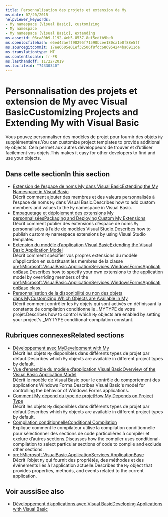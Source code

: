 ```yaml
---
title: Personnalisation des projets et extension de My
ms.date: 07/20/2015
helpviewer_keywords:
- My namespace [Visual Basic], customizing
- My namespace
- My namespace [Visual Basic], extending
ms.assetid: 06ca80b9-1192-4eb5-8537-8ef5edfb9be0
ms.openlocfilehash: e6ed43aeff90295f71590bcee180ca1e0f88e5ff
ms.sourcegitcommit: 17ee6605e01ef32506f8fdc686954244ba6911de
ms.translationtype: MT
ms.contentlocale: fr-FR
ms.lasthandoff: 11/22/2019
ms.locfileid: "74330340"
---
```

# <a name="customizing-projects-and-extending-my-with-visual-basic"></a><span data-ttu-id="b991b-102">Personnalisation des projets et extension de My avec Visual Basic</span><span class="sxs-lookup"><span data-stu-id="b991b-102">Customizing Projects and Extending My with Visual Basic</span></span>

<span data-ttu-id="b991b-103">Vous pouvez personnaliser des modèles de projet pour fournir des objets `My` supplémentaires.</span><span class="sxs-lookup"><span data-stu-id="b991b-103">You can customize project templates to provide additional `My` objects.</span></span> <span data-ttu-id="b991b-104">Cela permet aux autres développeurs de trouver et d’utiliser facilement vos objets.</span><span class="sxs-lookup"><span data-stu-id="b991b-104">This makes it easy for other developers to find and use your objects.</span></span>

## <a name="in-this-section"></a><span data-ttu-id="b991b-105">Dans cette section</span><span class="sxs-lookup"><span data-stu-id="b991b-105">In this section</span></span>

- [<span data-ttu-id="b991b-106">Extension de l’espace de noms My dans Visual Basic</span><span class="sxs-lookup"><span data-stu-id="b991b-106">Extending the My Namespace in Visual Basic</span></span>](extending-the-my-namespace.md)  
 <span data-ttu-id="b991b-107">Décrit comment ajouter des membres et des valeurs personnalisés à l’espace de noms `My` dans Visual Basic.</span><span class="sxs-lookup"><span data-stu-id="b991b-107">Describes how to add custom members and values to the `My` namespace in Visual Basic.</span></span>
- [<span data-ttu-id="b991b-108">Empaquetage et déploiement des extensions My personnalisées</span><span class="sxs-lookup"><span data-stu-id="b991b-108">Packaging and Deploying Custom My Extensions</span></span>](packaging-and-deploying-custom-my-extensions.md)  
 <span data-ttu-id="b991b-109">Décrit comment publier des extensions d’espace de noms `My` personnalisées à l’aide de modèles Visual Studio.</span><span class="sxs-lookup"><span data-stu-id="b991b-109">Describes how to publish custom `My` namespace extensions by using Visual Studio templates.</span></span>
- [<span data-ttu-id="b991b-110">Extension du modèle d’application Visual Basic</span><span class="sxs-lookup"><span data-stu-id="b991b-110">Extending the Visual Basic Application Model</span></span>](extending-the-visual-basic-application-model.md)  
 <span data-ttu-id="b991b-111">Décrit comment spécifier vos propres extensions du modèle d’application en substituant les membres de la classe <xref:Microsoft.VisualBasic.ApplicationServices.WindowsFormsApplicationBase>.</span><span class="sxs-lookup"><span data-stu-id="b991b-111">Describes how to specify your own extensions to the application model by overriding members of the <xref:Microsoft.VisualBasic.ApplicationServices.WindowsFormsApplicationBase> class.</span></span>
- [<span data-ttu-id="b991b-112">Personnalisation de la disponibilité ou non des objets dans My</span><span class="sxs-lookup"><span data-stu-id="b991b-112">Customizing Which Objects are Available in My</span></span>](customizing-which-objects-are-available-in-my.md)  
 <span data-ttu-id="b991b-113">Décrit comment contrôler les `My` objets qui sont activés en définissant la constante de compilation conditionnelle \_MYTYPE de votre projet.</span><span class="sxs-lookup"><span data-stu-id="b991b-113">Describes how to control which `My` objects are enabled by setting your project's \_MYTYPE conditional-compilation constant.</span></span>

## <a name="related-sections"></a><span data-ttu-id="b991b-114">Rubriques connexes</span><span class="sxs-lookup"><span data-stu-id="b991b-114">Related sections</span></span>

- [<span data-ttu-id="b991b-115">Développement avec My</span><span class="sxs-lookup"><span data-stu-id="b991b-115">Development with My</span></span>](../development-with-my/index.md)  
 <span data-ttu-id="b991b-116">Décrit les objets `My` disponibles dans différents types de projet par défaut.</span><span class="sxs-lookup"><span data-stu-id="b991b-116">Describes which `My` objects are available in different project types by default.</span></span>
- [<span data-ttu-id="b991b-117">Vue d’ensemble du modèle d’application Visual Basic</span><span class="sxs-lookup"><span data-stu-id="b991b-117">Overview of the Visual Basic Application Model</span></span>](../development-with-my/overview-of-the-visual-basic-application-model.md)  
 <span data-ttu-id="b991b-118">Décrit le modèle de Visual Basic pour le contrôle du comportement des applications Windows Forms.</span><span class="sxs-lookup"><span data-stu-id="b991b-118">Describes Visual Basic's model for controlling the behavior of Windows Forms applications.</span></span>
- [<span data-ttu-id="b991b-119">Comment My dépend du type de projet</span><span class="sxs-lookup"><span data-stu-id="b991b-119">How My Depends on Project Type</span></span>](../development-with-my/how-my-depends-on-project-type.md)  
 <span data-ttu-id="b991b-120">Décrit les objets `My` disponibles dans différents types de projet par défaut.</span><span class="sxs-lookup"><span data-stu-id="b991b-120">Describes which `My` objects are available in different project types by default.</span></span>
- [<span data-ttu-id="b991b-121">Compilation conditionnelle</span><span class="sxs-lookup"><span data-stu-id="b991b-121">Conditional Compilation</span></span>](../../programming-guide/program-structure/conditional-compilation.md)  
 <span data-ttu-id="b991b-122">Explique comment le compilateur utilise la compilation conditionnelle pour sélectionner des sections de code particulières à compiler et exclure d’autres sections.</span><span class="sxs-lookup"><span data-stu-id="b991b-122">Discusses how the compiler uses conditional-compilation to select particular sections of code to compile and exclude other sections.</span></span>
- <xref:Microsoft.VisualBasic.ApplicationServices.ApplicationBase>  
 <span data-ttu-id="b991b-123">Décrit l’objet `My` qui fournit des propriétés, des méthodes et des événements liés à l’application actuelle.</span><span class="sxs-lookup"><span data-stu-id="b991b-123">Describes the `My` object that provides properties, methods, and events related to the current application.</span></span>

## <a name="see-also"></a><span data-ttu-id="b991b-124">Voir aussi</span><span class="sxs-lookup"><span data-stu-id="b991b-124">See also</span></span>

- [<span data-ttu-id="b991b-125">Développement d’applications avec Visual Basic</span><span class="sxs-lookup"><span data-stu-id="b991b-125">Developing Applications with Visual Basic</span></span>](../index.md)
